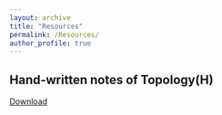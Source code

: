 ```yaml
---
layout: archive
title: "Resources"
permalink: /Resources/
author_profile: true
---
```




## Hand-written notes of Topology(H)

[Download](https://zhiqi-sun.github.io/files/Topology(H).pdf/)

